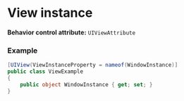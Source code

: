 # View instance

**Behavior control attribute:**  `UIViewAttribute`

### Example

```csharp
[UIView(ViewInstanceProperty = nameof(WindowInstance)]
public class ViewExample
{
    public object WindowInstance { get; set; }
}
```